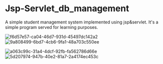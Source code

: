 # Jsp-Servlet_db_management

A simple student management system implemented using jsp&servlet. It's a simple program served for learning purposes.

![f6d57e57-ca04-46d7-931d-45497dc142a2](https://user-images.githubusercontent.com/13871858/34765279-ec7bc9d0-f5a5-11e7-91f2-3321c5aaf940.png)
![9a808499-6bd7-4cb6-9fa1-48a703c550ee](https://user-images.githubusercontent.com/13871858/34765290-f0a21636-f5a5-11e7-819c-7078fbccf5b5.png)


![a063c99c-31a4-4dcf-92fb-fa562786d66e](https://user-images.githubusercontent.com/13871858/34765283-ee166ac0-f5a5-11e7-9cee-850a1f4fbdb6.png)
![5d207974-947b-40e2-81a7-2a4174ec453c](https://user-images.githubusercontent.com/13871858/34765296-f31d5e84-f5a5-11e7-94a8-034ad588bf23.png)
